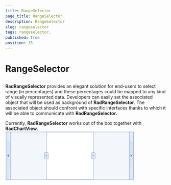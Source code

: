 ```yaml
---
title: RangeSelector 
page_title: RangeSelector 
description: RangeSelector 
slug: rangeselector
tags: rangeselector,
published: True
position: 35
---
```


# RangeSelector 



## 

__RadRangeSelector__ provides an elegant solution for end-users to select range (in percentages) and these percentages could be mapped to any
          kind of visually represented data. Developers can easily set the associated object that will be used as background of __RadRangeSelector__.
          The associated object should confront with specific interfaces thanks to which it will be able to communicate with __RadRangeSelector.__

Currently, __RadRangeSelector__ works out of the box together with __RadChartView__.
        ![rangeselector-overview 001](images/rangeselector-overview001.png)
